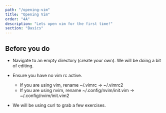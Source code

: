 ```yaml
---
path: "/opening-vim"
title: "Opening Vim"
order: "4A"
description: "Lets open vim for the first time!"
section: "Basics"
---
```


## Before you do
* Navigate to an empty directory (create your own).  We will be doing a bit of
  editing.

* Ensure you have no vim rc active.
  * If you are using vim, rename ~/.vimrc -> ~/.vimrc2
  * If you are using nvim, rename ~/.config/nvim/init.vim -> ~/.config/nvim/init.vim2

* We will be using curl to grab a few exercises.




